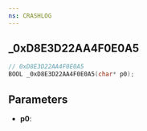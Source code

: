 ```yaml
---
ns: CRASHLOG
---
```

## _0xD8E3D22AA4F0E0A5

```c
// 0xD8E3D22AA4F0E0A5
BOOL _0xD8E3D22AA4F0E0A5(char* p0);
```

## Parameters
* **p0**:
